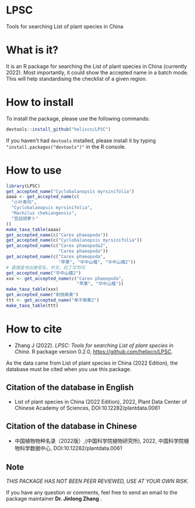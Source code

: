 # LPSC
Tools for searching List of plant species in China

# What is it?

It is an R package for searching the List of plant species in China (currently 2022). Most importantly, it could show the accepted name in a batch mode. This will help standardising the checklist of a given region.

# How to install

To install the package, please use the following commands:

```R
devtools::install_github("helixcn/LPSC")
```

If you haven't had `devtools` installed, please install it by typing `"install.packages("devtools")"` in the R console.


# How to use

```R
library(LPSC)
get_accepted_name("Cyclobalanopsis myrsinifolia")
aaaa <- get_accepted_name(c(
  "小叶青冈",
  "Cyclobalanopsis myrsinifolia",
  "Machilus chekiangensis",
  "宫廷胡萝卜"
))
make_taxa_table(aaaa)
get_accepted_name(c("Carex phaeopoda"))
get_accepted_name(c("Cyclobalanopsis myrsinifolia"))
get_accepted_name(c("Carex phaeopoda2",
                    "Carex phaeopoda"))
get_accepted_name(c("Carex phaeopoda",
                    "苹果", "华中山楂", "华中山楂2"))
# 直接查询出接受名，中文，拉丁文均可
get_accepted_name("华中山楂2")
xxx <- get_accepted_name(c("Carex phaeopoda",
                           "苹果", "华中山楂"))
make_taxa_table(xxx)
get_accepted_name("刺枝麻黄")
ttt <- get_accepted_name("单子麻黄2")
make_taxa_table(ttt)
```

# How to cite

- Zhang J (2022). _LPSC: Tools for searching List of plant
  species in China_. R package version 0.2.0,
  <https://github.com/helixcn/LPSC>.
  
As the data came from List of plant species in China (2022 Edition), the database must be cited when you use this package.

## Citation of the database in English

- List of plant species in China (2022 Edition), 2022, Plant Data Center of Chinese Academy of Sciences, DOI:10.12282/plantdata.0061

## Citation of the database  in Chinese
- 中国植物物种名录（2022版）,(中国科学院植物研究所), 2022, 中国科学院植物科学数据中心, DOI:10.12282/plantdata.0061


## Note

*THIS PACKAGE HAS NOT BEEN PEER REVIEWED, USE AT YOUR OWN RISK.* 

If you have any question or comments, feel free to send an email to the package maintainer **Dr. Jinlong Zhang** .

